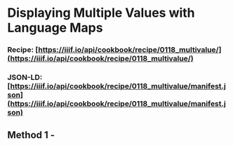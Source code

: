 # Displaying Multiple Values with Language Maps
### Recipe: [https://iiif.io/api/cookbook/recipe/0118_multivalue/](https://iiif.io/api/cookbook/recipe/0118_multivalue/)
### JSON-LD: [https://iiif.io/api/cookbook/recipe/0118_multivalue/manifest.json](https://iiif.io/api/cookbook/recipe/0118_multivalue/manifest.json)

## Method 1 - 
